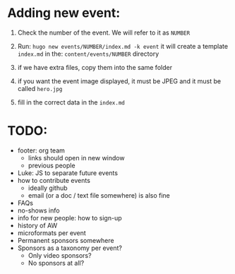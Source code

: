 # Adding new event:

  1. Check the number of the event. We will refer to it as `NUMBER`

  2. Run:
  `hugo new events/NUMBER/index.md -k event`
  it will create a template `index.md` in the: `content/events/NUMBER` directory

  3. if we have extra files, copy them into the same folder  

  4. if you want the event image displayed, it must be JPEG and it must be called `hero.jpg`
  
  5. fill in the correct data in the `index.md`


# TODO:
  * footer: org team
    * links should open in new window
    * previous people
  * Luke: JS to separate future events
  * how to contribute events
    * ideally github
    * email (or a doc / text file somewhere) is also fine
  * FAQs
  * no-shows info
  * info for new people: how to sign-up
  * history of AW
  * microformats per event
  * Permanent sponsors somewhere
  * Sponsors as a taxonomy per event?
    * Only video sponsors?
    * No sponsors at all?